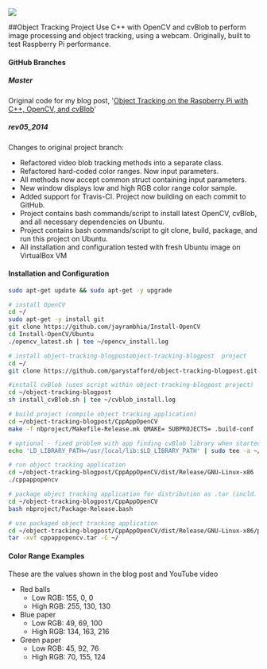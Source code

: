 <p>
<a href='https://travis-ci.org/garystafford/object-tracking-blogpost'><img src='https://travis-ci.org/garystafford/object-tracking-blogpost.svg?branch=rev05_2014'></a>
</p>

##Object Tracking Project
Use C++ with OpenCV and cvBlob to perform image processing and object tracking, using a webcam. Originally, built to test Raspberry Pi performance.

#### GitHub Branches
##### Master 
Original code for my blog post, '[Object Tracking on the Raspberry Pi with C++, OpenCV, and cvBlob](http://wp.me/p1RD28-yW)'

##### rev05_2014 
Changes to original project branch:
* Refactored video blob tracking methods into a separate class.
* Refactored hard-coded color ranges. Now input parameters.
* All methods now accept common struct containing input parameters.
* New window displays low and high RGB color range color sample.
* Added support for Travis-CI. Project now building on each commit to GitHub.
* Project contains bash commands/script to install latest OpenCV, cvBlob, and all necessary dependencies on Ubuntu.
* Project contains bash commands/script to git clone, build, package, and run this project on Ubuntu.
* All installation and configuration tested with fresh Ubuntu image on VirtualBox VM 

#### Installation and Configuration
```bash
sudo apt-get update && sudo apt-get -y upgrade

# install OpenCV
cd ~/
sudo apt-get -y install git
git clone https://github.com/jayrambhia/Install-OpenCV
cd Install-OpenCV/Ubuntu
./opencv_latest.sh | tee ~/opencv_install.log

# install object-tracking-blogpostobject-tracking-blogpost  project
cd ~/
git clone https://github.com/garystafford/object-tracking-blogpost.git

#install cvBlob (uses script within object-tracking-blogpost project)
cd ~/object-tracking-blogpost
sh install_cvBlob.sh | tee ~/cvblob_install.log

# build project (compile object tracking application)
cd ~/object-tracking-blogpost/CppAppOpenCV
make -f nbproject/Makefile-Release.mk QMAKE= SUBPROJECTS= .build-conf

# optional - fixed problem with app finding cvBlob library when started
echo 'LD_LIBRARY_PATH=/usr/local/lib:$LD_LIBRARY_PATH' | sudo tee -a ~/.bashrc

# run object tracking application
cd ~/object-tracking-blogpost/CppAppOpenCV/dist/Release/GNU-Linux-x86
./cppappopencv

# package object tracking application for distribution as .tar (incld. static images)
cd ~/object-tracking-blogpost/CppAppOpenCV
bash nbproject/Package-Release.bash

# use packaged object tracking application
cd ~/object-tracking-blogpost/CppAppOpenCV/dist/Release/GNU-Linux-x86/package/
tar -xvf cppappopencv.tar -C ~/

```
#### Color Range Examples
These are the values shown in the blog post and YouTube video
* Red balls
  * Low RGB: 155, 0, 0
  * High RGB: 255, 130, 130 
* Blue paper
  * Low RGB: 49, 69, 100
  * High RGB: 134, 163, 216 
* Green paper
  * Low RGB: 45, 92, 76
  * High RGB: 70, 155, 124 
 
